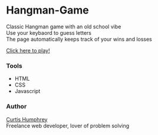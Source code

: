 # Hangman-Game

Classic Hangman game with an old school vibe <br/>
Use your keybaord to guess letters <br/>
The page automatically keeps track of your wins and losses <br/>

[Click here to play!](https://ch-hangman-game.herokuapp.com/)

### Tools
* HTML
* CSS
* Javascript

### Author
[Curtis Humphrey](https://1curtislee.github.io/portfolio/) <br/>
Freelance web developer, lover of problem solving
